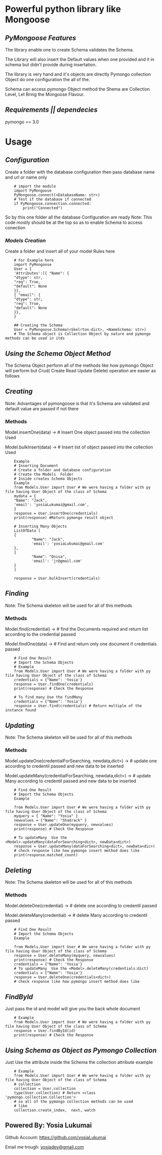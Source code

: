 # **Powerful python library like Mongoose**


## ***PyMongoose Features***
The library enable one to create Schema validates the Schema.

The Library will also insert the Default values when one provided
and it in schema but didn't provide during insertation.

The library is very hand and it's objects are directly Pymongo 
collection Object do one configuration the all of the.

Schema can access pymongo Object method the Shema are Collection Level,
Let Bring the Mongoose Flavour.


## ***Requirements || dependecies***
pymongo >= 3.0


# Usage
## ***Configuration***
Create a folder with the database configuration then pass
database name and url or name only

        # import the module
        import PyMongoose
        PyMongoose.connect(<DatabaseName: str>)
        # Test if the database if connected
        if PyMongoose.connection.connected:
            print("Connected")

So by this one folder all the database Configuration are ready
Note: This code mostly should be at the top so as to enable Schema to access conection



### ***Models Creation***

Create a folder and insert all of your model Rules here 

        # For Example here
        import PyMongoose
        User = {
        'Attributes':[{ "Name": {
        "dtype": str,
        "req": True,
        "default": None
        }},
        { "email": {
        "dtype": str,
        "req": True,
        "default": None
        }},
        }

        ## Creating the Schema
        User = PyMongoose.Schema(<Skelrton:dict>, <NameSchema: str>)
        # The Schema object is Collection Object by nature and pymongo methods can be used in itds


## ***Using the Schema Object Method***

The Schema Object perform all of the methods like how pymongo Object will perform
but Crud( Create Read Update Delete) operation are easier as follows


## ***Creating***
Note: Advantages of pymongoose is that it's Schema are validated and default value are passed if not there
### **Methods**

Model.insertOne(data<dic>)     -> # Insert One object passed into the collection Used

Model.bulkInsert(data<list>)  -> # Insert list of object passed into the collection Used

        Example
        # Inserting Document
        # Create a folder and database configuration
        # Create the Models  Folder
        # Inside creates Schema Objects
        Example 
        from Models.User import User # We were having a folder with py file having User Object of the class of Schema
        mydata = {
        "Name": "Jack",
        'email': 'yosiaLukumai@gmail.com',
        }
        response = User.insertOne(credentials)
        print(response) #Return pymongo result object

        # Inserting Many Objects 
        ListOfData [
        {
                "Name": "Jack",
                'email': 'yosiaLukumai@gmail.com'
        },
        {
                "Name": "Onisa",
                'email': 'jr@gmail.com'
        }      
        ]

        response = User.bulkInsert(credentials)




## ***Finding***
Note: The Schema skeleton will be used for all of this methods
### **Methods**

Model.find(credential<dict>)     -> # find the Documents required and return list according to the credential passed

Model.findOne(data<dict>)       -> # Find and return only one document if credentials passed

        # Find One Result
        # Import the Schema Objects
        # Example 
        from Models.User import User # We were having a folder with py file having User Object of the class of Schema
        credentials = {"Name": 'Yosia'}
        response = User.findOne(credentials)
        print(response) # Check the Response

        # To find many Use the findMany
        credentials = {"Name": 'Yosia'}
        response = User.find(credentials) # Return multiple of the instance found


## ***Updating***
Note: The Schema skeleton will be used for all of this methods
### **Methods**

Model.updateOne(credentialForSearching<dict>, newdata,dict>)     -> # update one according to credentil passed and new data to be inserted

Model.updateMany(credentialForSearching<dict>, newdata,dict>)     -> # update Many according to credentil passed and new data to be inserted

        # Find One Result
        # Import the Schema Objects
        Example 
        
        from Models.User import User # We were having a folder with py file having User Object of the class of Schema
        myquery = { "Name": "Yosia" }
        newvalues = {"Name": "Shadrack" }
        response = User.updateOne(myquery, newvalues)
        print(response) # Check the Response

        # To updateMany  Use the <Model>.updateMany(dataForSearching<dict>, newData<dict>)
        response = User.updateMany(dataForSearching<dict>, newData<dic>)
        # check response like how pymongo insert method does like
        print(response.matched_count)


## ***Deleting***
Note: The Schema skeleton will be used for all of this methods
### **Methods**

Model.deleteOne(credential<dict>)      -> # delete one according to credentil passed 

Model.deleteMany(credential<dict>)     -> # delete Many according to credentil passed 

        # Find One Result
        # Import the Schema Objects
        Example 
        
        from Models.User import User # We were having a folder with py file having User Object of the class of Schema
        response = User.deleteMany(myquery, newvalues)
        print(response) # Check the Response
        credentials = {"Name": 'Yosia'}
        # To updateMany  Use the <Model>.deleteMany(credentials:dict)
        credentials = {"Name": 'Yosia'}
        response = User.deleteOne(credentials<dict>)
        # check response like how pymongo insert method does like



## ***FindById***
Just pass the id and model will give you the back whole document

        # Example
        from Models.User import User # We were having a folder with py file having User Object of the class of Schema
        response = User.findById(id)
        print(response) # Check the Response


## ***Using Schema as Object as Pymongo Collection***
Just Use the attribute inside the Schema the collection attribute example

        # Example
        from Models.User import User # We were having a folder with py file having User Object of the class of Schema
        # collection
        collection = User.collection
        type(User.collection) # Return <class 'pymongo.collection.Collection'>
        # so all of the pymongo collection methods can be used
        # like
        collection.create_index,  next, watch






## Powered By: Yosia Lukumai

Github Account: <https://github.com/yosiaLukumai>

Email me trough: <a href = "mailto:yosialukumai.com?subject = Feedback&body = Message">yosiadev@gmail.com</a>
